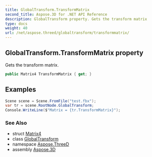 ```yaml
---
title: GlobalTransform.TransformMatrix
second_title: Aspose.3D for .NET API Reference
description: GlobalTransform property. Gets the transform matrix
type: docs
weight: 40
url: /net/aspose.threed/globaltransform/transformmatrix/
---
```

## GlobalTransform.TransformMatrix property

Gets the transform matrix.

```csharp
public Matrix4 TransformMatrix { get; }
```

## Examples

```csharp
Scene scene = Scene.FromFile("test.fbx");
var tr = scene.RootNode.GlobalTransform;
Console.WriteLine($"Matrix = {tr.TransformMatrix}");
```

### See Also

* struct [Matrix4](../../../aspose.threed.utilities/matrix4/)
* class [GlobalTransform](../)
* namespace [Aspose.ThreeD](../../globaltransform/)
* assembly [Aspose.3D](../../../)


